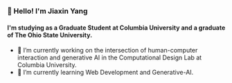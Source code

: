 ### 👋 Hello! I'm Jiaxin Yang

#### I'm studying as a Graduate Student at Columbia University and a graduate of The Ohio State University.

- 🔭 I’m currently working on the intersection of human-computer interaction and generative AI in the Computational Design Lab at Columbia University.
- 🌱 I’m currently learning Web Development and Generative-AI.
  
<!--
**Jiaxin-yyjx/Jiaxin-yyjx** is a ✨ _special_ ✨ repository because its `README.md` (this file) appears on your GitHub profile.

Here are some ideas to get you started:

- 🔭 I’m currently working on ...
- 🌱 I’m currently learning ...
- 👯 I’m looking to collaborate on ...
- 🤔 I’m looking for help with ...
- 💬 Ask me about ...
- 📫 How to reach me: ...
- 😄 Pronouns: ...
- ⚡ Fun fact: ...
-->

